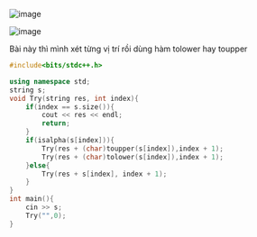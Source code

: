 ![image](https://github.com/user-attachments/assets/1894a896-81c4-4127-93a1-544ab6d45564)

![image](https://github.com/user-attachments/assets/20e63c1d-0f3f-473c-b231-e8fd05089c24)

Bài này thì mình xét từng vị trí rồi dùng hàm tolower hay toupper

```cpp
#include<bits/stdc++.h>

using namespace std;
string s;
void Try(string res, int index){
    if(index == s.size()){
        cout << res << endl;
        return;
    }
    if(isalpha(s[index])){
        Try(res + (char)toupper(s[index]),index + 1);
        Try(res + (char)tolower(s[index]),index + 1);
    }else{
        Try(res + s[index], index + 1);
    }
}
int main(){
    cin >> s;
    Try("",0);
}
```
